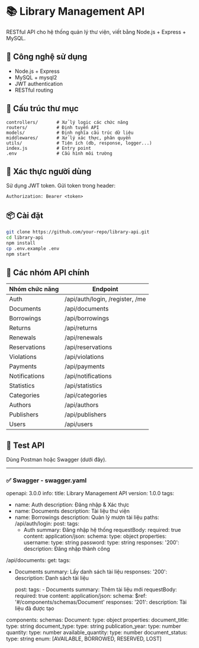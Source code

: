 # 📚 Library Management API

RESTful API cho hệ thống quản lý thư viện, viết bằng Node.js + Express + MySQL.

## 🚀 Công nghệ sử dụng
- Node.js + Express
- MySQL + mysql2
- JWT authentication
- RESTful routing

## 📂 Cấu trúc thư mục
```
controllers/       # Xử lý logic các chức năng
routers/           # Định tuyến API
models/            # Định nghĩa cấu trúc dữ liệu
middlewares/       # Xử lý xác thực, phân quyền
utils/             # Tiện ích (db, response, logger...)
index.js           # Entry point
.env               # Cấu hình môi trường
```

## 🔐 Xác thực người dùng
Sử dụng JWT token. Gửi token trong header:
```
Authorization: Bearer <token>
```

## 📦 Cài đặt
```bash
git clone https://github.com/your-repo/library-api.git
cd library-api
npm install
cp .env.example .env
npm start
```

## 📮 Các nhóm API chính
| Nhóm chức năng | Endpoint |
|----------------|----------|
| Auth           | /api/auth/login, /register, /me |
| Documents      | /api/documents |
| Borrowings     | /api/borrowings |
| Returns        | /api/returns |
| Renewals       | /api/renewals |
| Reservations   | /api/reservations |
| Violations     | /api/violations |
| Payments       | /api/payments |
| Notifications  | /api/notifications |
| Statistics     | /api/statistics |
| Categories     | /api/categories |
| Authors        | /api/authors |
| Publishers     | /api/publishers |
| Users          | /api/users |

## 🧪 Test API
Dùng Postman hoặc Swagger (dưới đây).


---

### ✅ Swagger - swagger.yaml
openapi: 3.0.0
info:
title: Library Management API
version: 1.0.0
tags:
- name: Auth
  description: Đăng nhập & Xác thực
- name: Documents
  description: Tài liệu thư viện
- name: Borrowings
  description: Quản lý mượn tài liệu
  paths:
  /api/auth/login:
  post:
  tags:
  - Auth
  summary: Đăng nhập hệ thống
  requestBody:
  required: true
  content:
  application/json:
  schema:
  type: object
  properties:
  username:
  type: string
  password:
  type: string
  responses:
  '200':
  description: Đăng nhập thành công

/api/documents:
get:
tags:
- Documents
summary: Lấy danh sách tài liệu
responses:
'200':
description: Danh sách tài liệu

    post:
      tags:
        - Documents
      summary: Thêm tài liệu mới
      requestBody:
        required: true
        content:
          application/json:
            schema:
              $ref: '#/components/schemas/Document'
      responses:
        '201':
          description: Tài liệu đã được tạo

components:
schemas:
Document:
type: object
properties:
document_title:
type: string
document_type:
type: string
publication_year:
type: number
quantity:
type: number
available_quantity:
type: number
document_status:
type: string
enum: [AVAILABLE, BORROWED, RESERVED, LOST]
